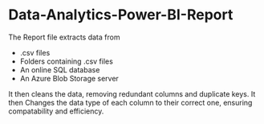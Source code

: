 # Data-Analytics-Power-BI-Report

The Report file extracts data from
- .csv files
- Folders containing .csv files
- An online SQL database
- An Azure Blob Storage server

It then cleans the data, removing redundant columns and duplicate keys. It then Changes the data type of each column to their correct one, ensuring compatability and efficiency.
